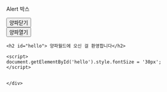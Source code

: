 <!DOCTYPE html>
<html lang="ko">

<head>
    <meta charset="UTF-8">
    <title>양파월드</title>
    <link rel="stylesheet" href="main.css">
</head>

<body>
    <div class="alert-box" id="alert">
        <p>Alert 박스</p>
        <button onclick="document.getElementBsyId('alert').style.display='none';">양파닫기</button>
    </div>
    <button onclick="document.getElementById('alert').style.display = 'block';">양파열기</button>
    


    <h2 id="hello"> 양파월드에 오신 걸 환영합니다</h2>

    <script>
    document.getElementById('hello').style.fontSize = '30px';
    </script>            


    </div>
</body>

</html>
